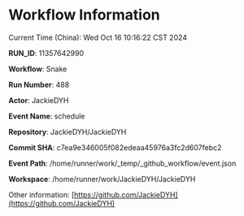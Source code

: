 # Workflow Information

Current Time (China): Wed Oct 16 10:16:22 CST 2024  

**RUN_ID**: 11357642990  

**Workflow**: Snake  

**Run Number**: 488  

**Actor**: JackieDYH  

**Event Name**: schedule  

**Repository**: JackieDYH/JackieDYH  

**Commit SHA**: c7ea9e346005f082edeaa45976a3fc2d607febc2  

**Event Path**: /home/runner/work/_temp/_github_workflow/event.json  

**Workspace**: /home/runner/work/JackieDYH/JackieDYH  

Other information: [https://github.com/JackieDYH](https://github.com/JackieDYH)
